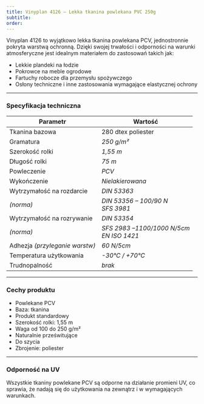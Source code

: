 ```yaml
---
title: Vinyplan 4126 – Lekka tkanina powlekana PVC 250g
subtitle:
order:
---
```


Vinyplan 4126 to wyjątkowo lekka tkanina powlekana PCV, jednostronnie pokryta
warstwą ochronną. Dzięki swojej trwałości i odporności na warunki atmosferyczne
jest idealnym materiałem do zastosowań takich jak:

- Lekkie plandeki na łodzie
- Pokrowce na meble ogrodowe
- Fartuchy robocze dla przemysłu spożywczego
- Osłony techniczne i inne zastosowania wymagające elastycznej ochrony

---

### **Specyfikacja techniczna**

| **Parametr**                   | **Wartość**                                  |
| ------------------------------ | -------------------------------------------- |
| Tkanina bazowa                 | 280 dtex poliester                           |
| Gramatura                      | _250 g/m²_                                   |
| Szerokość rolki                | _1,55 m_                                     |
| Długość rolki                  | _75 m_                                       |
| Powleczenie                    | _PCV_                                        |
| Wykończenie                    | _Nielakierowana_                             |
| Wytrzymałość na rozdarcie      | _DIN 53363_                                  |
| _(norma)_                      | _DIN 53356 – 100/90 N_<br>_SFS 3981_         |
| Wytrzymałość na rozrywanie     | _DIN 53354_                                  |
| _(norma)_                      | _SFS 2983 –1100/1000 N/5cm_<br>_EN ISO 1421_ |
| Adhezja _(przyleganie warstw)_ | _60 N/5cm_                                   |
| Temperatura użytkowania        | _-30°C / +70°C_                              |
| Trudnopalność                  | _brak_                                       |

---

### **Cechy produktu**

- Powlekane PCV
- Baza: tkanina
- Produkt standardowy
- Szerokość rolki: 1,55 m
- Waga od 100 do 250 g/m²
- Naturalnie prześwitujące
- Do szycia
- Zbrojenie: poliester

---

### **Odporność na UV**

Wszystkie tkaniny powlekane PCV są odporne na działanie promieni UV, co sprawia,
że nadają się do użytkowania na zewnątrz i w wymagających warunkach.
